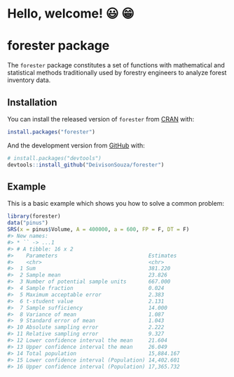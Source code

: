 
<!-- README.md is generated from README.Rmd. Please edit that file -->

# Hello, welcome\! :smiley: :grin:

# forester package

<!-- badges: start -->

<!-- badges: end -->

The `forester` package constitutes a set of functions with mathematical
and statistical methods traditionally used by forestry engineers to
analyze forest inventory data.

## Installation

You can install the released version of `forester` from
[CRAN](https://CRAN.R-project.org) with:

``` r
install.packages("forester")
```

And the development version from [GitHub](https://github.com/) with:

``` r
# install.packages("devtools")
devtools::install_github("DeivisonSouza/forester")
```

## Example

This is a basic example which shows you how to solve a common problem:

``` r
library(forester)
data("pinus")
SRS(x = pinus$Volume, A = 400000, a = 600, FP = F, DT = F)
#> New names:
#> * `` -> ...1
#> # A tibble: 16 x 2
#>    Parameters                             Estimates 
#>    <chr>                                  <chr>     
#>  1 Sum                                    381.220   
#>  2 Sample mean                            23.826    
#>  3 Number of potential sample units       667.000   
#>  4 Sample fraction                        0.024     
#>  5 Maximum acceptable error               2.383     
#>  6 t-student value                        2.131     
#>  7 Sample sufficiency                     14.000    
#>  8 Variance of mean                       1.087     
#>  9 Standard error of mean                 1.043     
#> 10 Absolute sampling error                2.222     
#> 11 Relative sampling error                9.327     
#> 12 Lower confidence interval the mean     21.604    
#> 13 Upper confidence interval the mean     26.049    
#> 14 Total population                       15,884.167
#> 15 Lower confidence interval (Population) 14,402.601
#> 16 Upper confidence interval (Population) 17,365.732
```
